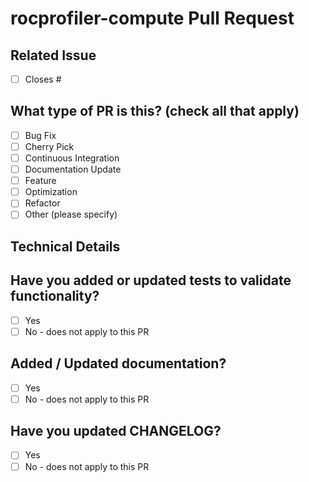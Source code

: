 # rocprofiler-compute Pull Request

## Related Issue
<!-- Please link to the issue(s) that this PR addresses.  -->
- [ ] Closes #<issue number or link>

## What type of PR is this? (check all that apply)

- [ ] Bug Fix
- [ ] Cherry Pick
- [ ] Continuous Integration
- [ ] Documentation Update
- [ ] Feature
- [ ] Optimization
- [ ] Refactor
- [ ] Other (please specify)

## Technical Details
<!-- Please explain the changes:
technical details, functional changes, expected outputs, etc. -->

<!-- Please describe testing performed:
system configuration, manual testing commands, ctest, etc. -->


## Have you added or updated tests to validate functionality?

- [ ] Yes
- [ ] No - does not apply to this PR

## Added / Updated documentation?

- [ ] Yes
- [ ] No - does not apply to this PR

## Have you updated CHANGELOG?
<!-- Needed for Release updates for a ROCm release. -->
- [ ] Yes
- [ ] No - does not apply to this PR
